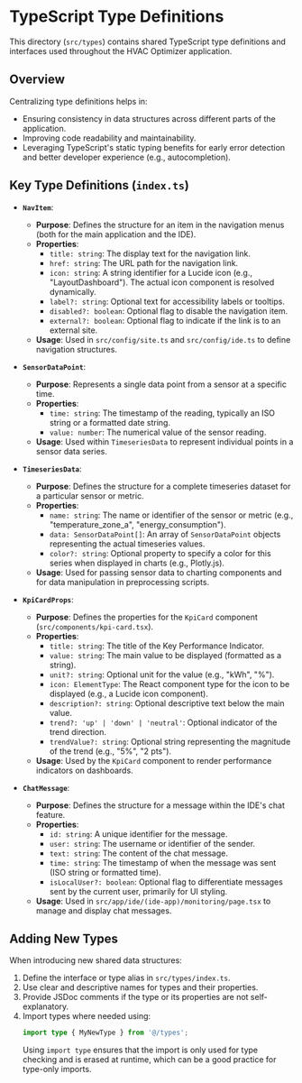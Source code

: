 # TypeScript Type Definitions

This directory (`src/types`) contains shared TypeScript type definitions and interfaces used throughout the HVAC Optimizer application.

## Overview

Centralizing type definitions helps in:
-   Ensuring consistency in data structures across different parts of the application.
-   Improving code readability and maintainability.
-   Leveraging TypeScript's static typing benefits for early error detection and better developer experience (e.g., autocompletion).

## Key Type Definitions (`index.ts`)

*   **`NavItem`**:
    *   **Purpose**: Defines the structure for an item in the navigation menus (both for the main application and the IDE).
    *   **Properties**:
        *   `title: string`: The display text for the navigation link.
        *   `href: string`: The URL path for the navigation link.
        *   `icon: string`: A string identifier for a Lucide icon (e.g., "LayoutDashboard"). The actual icon component is resolved dynamically.
        *   `label?: string`: Optional text for accessibility labels or tooltips.
        *   `disabled?: boolean`: Optional flag to disable the navigation item.
        *   `external?: boolean`: Optional flag to indicate if the link is to an external site.
    *   **Usage**: Used in `src/config/site.ts` and `src/config/ide.ts` to define navigation structures.

*   **`SensorDataPoint`**:
    *   **Purpose**: Represents a single data point from a sensor at a specific time.
    *   **Properties**:
        *   `time: string`: The timestamp of the reading, typically an ISO string or a formatted date string.
        *   `value: number`: The numerical value of the sensor reading.
    *   **Usage**: Used within `TimeseriesData` to represent individual points in a sensor data series.

*   **`TimeseriesData`**:
    *   **Purpose**: Defines the structure for a complete timeseries dataset for a particular sensor or metric.
    *   **Properties**:
        *   `name: string`: The name or identifier of the sensor or metric (e.g., "temperature_zone_a", "energy_consumption").
        *   `data: SensorDataPoint[]`: An array of `SensorDataPoint` objects representing the actual timeseries values.
        *   `color?: string`: Optional property to specify a color for this series when displayed in charts (e.g., Plotly.js).
    *   **Usage**: Used for passing sensor data to charting components and for data manipulation in preprocessing scripts.

*   **`KpiCardProps`**:
    *   **Purpose**: Defines the properties for the `KpiCard` component (`src/components/kpi-card.tsx`).
    *   **Properties**:
        *   `title: string`: The title of the Key Performance Indicator.
        *   `value: string`: The main value to be displayed (formatted as a string).
        *   `unit?: string`: Optional unit for the value (e.g., "kWh", "%").
        *   `icon: ElementType`: The React component type for the icon to be displayed (e.g., a Lucide icon component).
        *   `description?: string`: Optional descriptive text below the main value.
        *   `trend?: 'up' | 'down' | 'neutral'`: Optional indicator of the trend direction.
        *   `trendValue?: string`: Optional string representing the magnitude of the trend (e.g., "5%", "2 pts").
    *   **Usage**: Used by the `KpiCard` component to render performance indicators on dashboards.

*   **`ChatMessage`**:
    *   **Purpose**: Defines the structure for a message within the IDE's chat feature.
    *   **Properties**:
        *   `id: string`: A unique identifier for the message.
        *   `user: string`: The username or identifier of the sender.
        *   `text: string`: The content of the chat message.
        *   `time: string`: The timestamp of when the message was sent (ISO string or formatted time).
        *   `isLocalUser?: boolean`: Optional flag to differentiate messages sent by the current user, primarily for UI styling.
    *   **Usage**: Used in `src/app/ide/(ide-app)/monitoring/page.tsx` to manage and display chat messages.

## Adding New Types

When introducing new shared data structures:
1.  Define the interface or type alias in `src/types/index.ts`.
2.  Use clear and descriptive names for types and their properties.
3.  Provide JSDoc comments if the type or its properties are not self-explanatory.
4.  Import types where needed using:
    ```typescript
    import type { MyNewType } from '@/types';
    ```
    Using `import type` ensures that the import is only used for type checking and is erased at runtime, which can be a good practice for type-only imports.
```